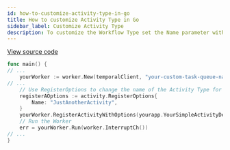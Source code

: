 ```yaml
---
id: how-to-customize-activity-type-in-go
title: How to customize Activity Type in Go
sidebar_label: Customize Activity Type
description: To customize the Workflow Type set the Name parameter with RegisterOptions when registering your Workflow with a Worker.
---
```


<a class="dacx-source-link" href="https://github.com/temporalio/documentation-samples-go/blob/foundations/yourappyourappworker/main_dacx.go">View source code</a>

```go
func main() {
// ...
	yourWorker := worker.New(temporalClient, "your-custom-task-queue-name", worker.Options{})
// ...
	// Use RegisterOptions to change the name of the Activity Type for example.
	registerAOptions := activity.RegisterOptions{
		Name: "JustAnotherActivity",
	}
	yourWorker.RegisterActivityWithOptions(yourapp.YourSimpleActivityDefinition, registerAOptions)
	// Run the Worker
	err = yourWorker.Run(worker.InterruptCh())
// ...
}
```
